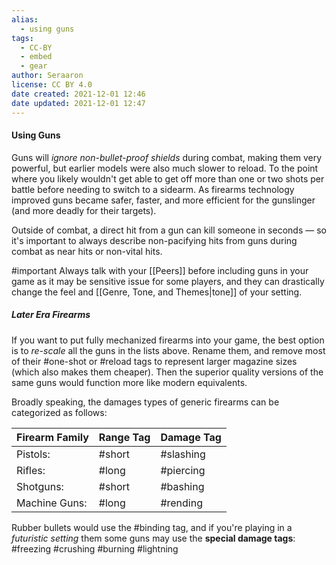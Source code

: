 ```yaml
---
alias:
  - using guns
tags:
  - CC-BY
  - embed
  - gear
author: Seraaron
license: CC BY 4.0
date created: 2021-12-01 12:46
date updated: 2021-12-01 12:47
---
```


#### Using Guns

Guns will _ignore non-bullet-proof shields_ during combat, making them very powerful, but earlier models were also much slower to reload. To the point where you likely wouldn't get able to get off more than one or two shots per battle before needing to switch to a sidearm. As firearms technology improved guns became safer, faster, and more efficient for the gunslinger (and more deadly for their targets).

Outside of combat, a direct hit from a gun can kill someone in seconds — so it's important to always describe non-pacifying hits from guns during combat as near hits or non-vital hits.

#important Always talk with your [[Peers]] before including guns in your game as it may be sensitive issue for some players, and they can drastically change the feel and [[Genre, Tone, and Themes|tone]] of your setting.

##### Later Era Firearms

If you want to put fully mechanized firearms into your game, the best option is to _re-scale_ all the guns in the lists above. Rename them, and remove most of their #one-shot or #reload tags to represent larger magazine sizes (which also makes them cheaper). Then the superior quality versions of the same guns would function more like modern equivalents.

Broadly speaking, the damages types of generic firearms can be categorized as follows:

| Firearm Family | Range Tag | Damage Tag |
| -------------- | --------- | ---------- |
| Pistols:       | #short    | #slashing  |
| Rifles:        | #long     | #piercing  |
| Shotguns:      | #short    | #bashing   |
| Machine Guns:  | #long     | #rending   |

Rubber bullets would use the #binding tag, and if you're playing in a _futuristic setting_ them some guns may use the **special damage tags**: #freezing #crushing #burning #lightning
